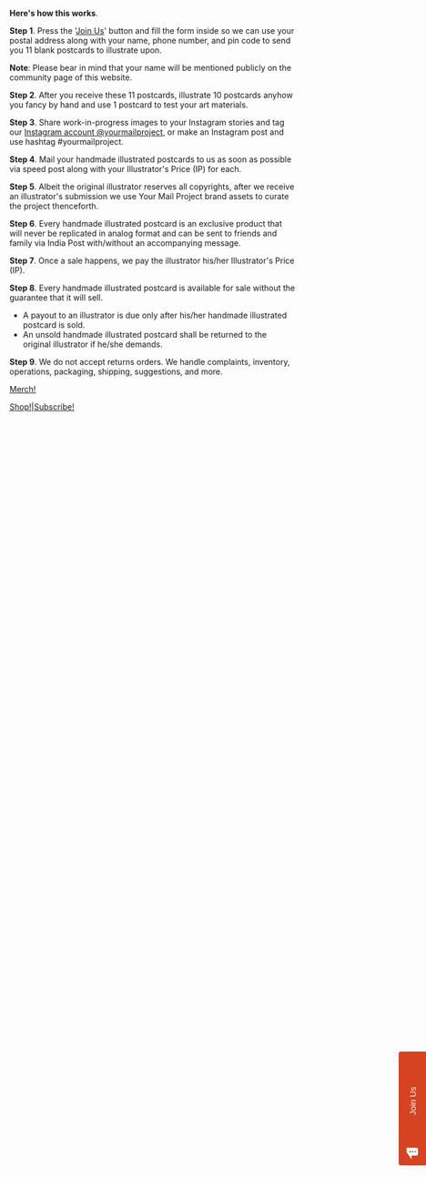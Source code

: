**Here's how this works**.

**Step 1**. Press the '<a href="https://yourmailproject.typeform.com/to/krhWpQJZ" rel="noopener noreferrer" target="_blank">Join Us</a>' button and fill the form inside so we can use your postal address along with your name, phone number, and pin code to send you 11 blank postcards to illustrate upon.

**Note**: Please bear in mind that your name will be mentioned publicly on the community page of this website.

**Step 2**. After you receive these 11 postcards, illustrate 10 postcards anyhow you fancy by hand and use 1 postcard to test your art materials.

**Step 3**. Share work-in-progress images to your Instagram stories and tag our <a href="https://www.instagram.com/yourmailproject" rel="noopener noreferrer" target="_blank">Instagram account @yourmailproject</a>, or make an Instagram post and use hashtag #yourmailproject.

**Step 4**. Mail your handmade illustrated postcards to us as soon as possible via speed post along with your Illustrator's Price (IP) for each.

**Step 5**. Albeit the original illustrator reserves all copyrights, after we receive an illustrator's submission we use Your Mail Project brand assets to curate the project thenceforth.

**Step 6**. Every handmade illustrated postcard is an exclusive product that will never be replicated in analog format and can be sent to friends and family via India Post with/without an accompanying message.

**Step 7**. Once a sale happens, we pay the illustrator his/her Illustrator's Price (IP).

**Step 8**. Every handmade illustrated postcard is available for sale without the guarantee that it will sell.

- A payout to an illustrator is due only after his/her handmade illustrated postcard is sold.  
- An unsold handmade illustrated postcard shall be returned to the original illustrator if he/she demands.

**Step 9**. We do not accept returns orders. We handle complaints, inventory, operations, packaging, shipping, suggestions, and more.

<div class="roadmap-spacer-1"></div>

<p>
<a class="btn" href="https://www.society6.com/yourmailproject" rel="noopener noreferrer" target="_blank">Merch!</a><br>

<div class="roadmap-spacer-2"></div>
<div class="roadmap-spacer-1"></div>

<a class="btn" href="https://www.gumroad.com/yourmailproject" rel="noopener noreferrer" target="_blank">Shop!</a>|<a class="btn" href="https://www.buymeacoffee.com/yourmailproject" rel="noopener noreferrer" target="_blank">Subscribe!</a><br>
</p>

<div class="roadmap-spacer-2"></div>

<div style="position:fixed;top:calc(50% - 250px);right:0;transition:width 300ms ease-out;width:0;" data-qa="side_panel"> <a class="typeform-share button" href="https://form.typeform.com/to/krhWpQJZ?typeform-medium=embed-snippet" data-mode="side_panel" style="box-sizing:border-box;position:absolute;top:300px;width:200px;height:48px;padding:0 20px;margin:0;cursor:pointer;background:#D54321;border-radius:4px 4px 0px 0px;box-shadow:0px 2px 12px rgba(0, 0, 0, 0.06), 0px 2px 4px rgba(0, 0, 0, 0.08);display:flex;align-items:center;justify-content:flex-start;transform:rotate(-90deg);transform-origin:bottom left;color:white;text-decoration:none;z-index:9999;" data-width="320" data-height="500" target="_blank"> <span class="icon" style="width:32px;position:relative;text-align:center;transform:rotate(90deg) scale(0.85);left:-8px;"> <svg width='24' height='24' viewBox='0 0 24 24' fill='none' xmlns='http://www.w3.org/2000/svg' style="margin-top:10px;"> <path d='M21 0H0V9L10.5743 24V16.5H21C22.6567 16.5 24 15.1567 24 13.5V3C24 1.34325 22.6567 0 21 0ZM7.5 9.75C6.672 9.75 6 9.07875 6 8.25C6 7.42125 6.672 6.75 7.5 6.75C8.328 6.75 9 7.42125 9 8.25C9 9.07875 8.328 9.75 7.5 9.75ZM12.75 9.75C11.922 9.75 11.25 9.07875 11.25 8.25C11.25 7.42125 11.922 6.75 12.75 6.75C13.578 6.75 14.25 7.42125 14.25 8.25C14.25 9.07875 13.578 9.75 12.75 9.75ZM18 9.75C17.172 9.75 16.5 9.07875 16.5 8.25C16.5 7.42125 17.172 6.75 18 6.75C18.828 6.75 19.5 7.42125 19.5 8.25C19.5 9.07875 18.828 9.75 18 9.75Z' fill='white' /> </svg> </span> <span style="text-decoration:none;font-size:15px;font-family:Helvetica,Arial,sans-serif;white-space:nowrap;overflow:hidden;text-overflow:ellipsis;width:100%;text-align:center;-webkit-font-smoothing:antialiased;-moz-osx-font-smoothing:grayscale;"> Join Us </span> </a> </div> <script> (function() { var qs,js,q,s,d=document, gi=d.getElementById, ce=d.createElement, gt=d.getElementsByTagName, id="typef_orm_share", b="https://embed.typeform.com/"; if(!gi.call(d,id)){ js=ce.call(d,"script"); js.id=id; js.src=b+"embed.js"; q=gt.call(d,"script")[0]; q.parentNode.insertBefore(js,q) } })() </script>
